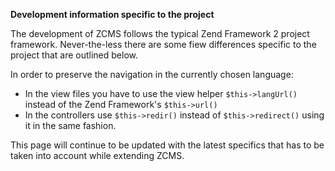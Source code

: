 **Development information specific to the project**

The development of ZCMS follows the typical Zend Framework 2 project framework. Never-the-less there are some fiew differences specific to the project that are outlined below.
  
In order to preserve the navigation in the currently chosen language:

- In the view files you have to use the view helper `$this->langUrl()` instead of the Zend Framework's `$this->url()`
- In the controllers use `$this->redir()` instead of `$this->redirect()` using it in the same fashion.
  
This page will continue to be updated with the latest specifics that has to be taken into account while extending ZCMS.